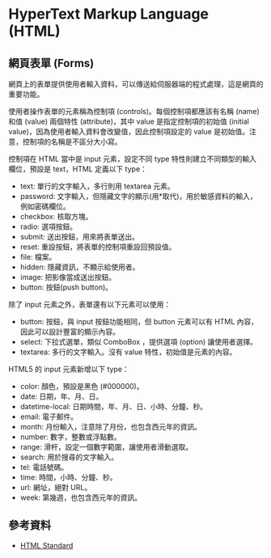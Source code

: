 # HyperText Markup Language (HTML)

## 網頁表單 (Forms)

網頁上的表單提供使用者輸入資料，可以傳送給伺服器端的程式處理，這是網頁的重要功能。

使用者操作表單的元素稱為控制項 (controls)。每個控制項都應該有名稱 (name) 和值 (value) 兩個特性 (attribute)，其中 value 是指定控制項的初始值 (initial value)，因為使用者輸入資料會改變值，因此控制項設定的 value 是初始值。注意，控制項的名稱是不區分大小寫。

控制項在 HTML 當中是 input 元素，設定不同 type 特性則建立不同類型的輸入欄位，預設是 text，HTML 定義以下 type：

* text: 單行的文字輸入，多行則用 textarea 元素。
* password: 文字輸入，但隱藏文字的顯示(用*取代)，用於敏感資料的輸入，例如密碼欄位。
* checkbox: 核取方塊。
* radio: 選項按鈕。
* submit: 送出按鈕，用來將表單送出。
* reset: 重設按鈕，將表單的控制項重設回預設值。
* file: 檔案。
* hidden: 隱藏資訊，不顯示給使用者。
* image: 把影像當成送出按鈕。
* button: 按鈕(push button)。

除了 input 元素之外，表單還有以下元素可以使用：

* button: 按鈕，與 input 按鈕功能相同，但 button 元素可以有 HTML 內容，因此可以設計豐富的顯示內容。
* select: 下拉式選單，類似 ComboBox ，提供選項 (option) 讓使用者選擇。
* textarea: 多行的文字輸入。沒有 value 特性，初始值是元素的內容。

HTML5 的 input 元素新增以下 type：

* color: 顏色，預設是黑色 (#000000)。
* date: 日期，年、月、日。
* datetime-local: 日期時間，年、月、日、小時、分鐘、秒。
* email: 電子郵件。
* month: 月份輸入，注意除了月份，也包含西元年的資訊。
* number: 數字，整數或浮點數。
* range: 滑杆，設定一個數字範圍，讓使用者滑動選取。
* search: 用於搜尋的文字輸入。
* tel: 電話號碼。
* time: 時間，小時、分鐘、秒。
* url: 網址，絕對 URL。
* week: 第幾週，也包含西元年的資訊。

## 參考資料
* [HTML Standard](https://html.spec.whatwg.org/)
